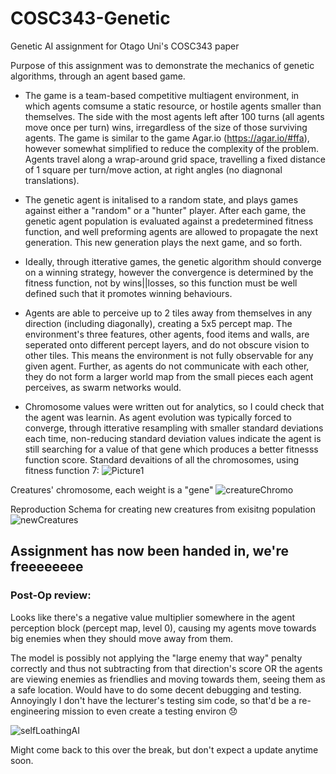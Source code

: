 # COSC343-Genetic
Genetic AI assignment for Otago Uni's COSC343 paper

Purpose of this assignment was to demonstrate the mechanics of genetic algorithms, through an agent based game. 
- The game is a team-based competitive multiagent environment, in which agents comsume a static resource, or hostile agents smaller than themselves. The side with the most agents left after 100 turns (all agents move once per turn) wins, irregardless of the size of those surviving agents. The game is similar to the game Agar.io (https://agar.io/#ffa), however somewhat simplified to reduce the complexity of the problem. Agents travel along a wrap-around grid space, travelling a fixed distance of 1 square per turn/move action, at right angles (no diagnonal translations).

- The genetic agent is initalised to a random state, and plays games against either a "random" or a "hunter" player. After each game, the genetic agent population is evaluated against a predetermined fitness function, and well preforming agents are allowed to propagate the next generation. This new generation plays the next game, and so forth.

- Ideally, through itterative games, the genetic algorithm should converge on a winning strategy, however the convergence is determined by the fitness function, not by wins||losses, so this function must be well defined such that it promotes winning behaviours.

- Agents are able to perceive up to 2 tiles away from themselves in any direction (including diagonally), creating a 5x5 percept map. The environment's three features, other agents, food items and walls, are seperated onto different percept layers, and do not obscure vision to other tiles. This means the environment is not fully observable for any given agent. Further, as agents do not communicate with each other, they do not form a larger world map from the small pieces each agent perceives, as swarm networks would.

- Chromosome values were written out for analytics, so I could check that the agent was learnin. As agent evolution was typically forced to converge, through itterative resampling with smaller standard deviations each time, non-reducing standard deviation values indicate the agent is still searching for a value of that gene which produces a better fitnesss function score. Standard devaitions of all the chromosomes, using fitness function 7: 
![Picture1](https://user-images.githubusercontent.com/80669114/118360465-c6a37b00-b5db-11eb-8047-9d1d50413236.png)

Creatures' chromosome, each weight is a "gene"
![creatureChromo](https://user-images.githubusercontent.com/80669114/119071655-52833000-ba3e-11eb-9f98-059c0fdabfb7.png)

Reproduction Schema for creating new creatures from exisitng population
![newCreatures](https://user-images.githubusercontent.com/80669114/119071661-53b45d00-ba3e-11eb-9f06-932717cffd75.png)



## Assignment has now been handed in, we're freeeeeeee

### Post-Op review:
Looks like there's a negative value multiplier somewhere in the agent perception block (percept map, level 0), causing my agents move towards big enemies when they should move away from them. 

The model is possibly not applying the "large enemy that way" penalty correctly and thus not subtracting from that direction's score OR the agents are viewing enemies as friendlies and moving towards them, seeing them as a safe location. Would have to do some decent debugging and testing. Annoyingly I don't have the lecturer's testing sim code, so that'd be a re-engineering mission to even create a testing environ 😞

![selfLoathingAI](https://user-images.githubusercontent.com/80669114/122036756-069e8d80-ce28-11eb-9d3a-39e11d53402e.png)

Might come back to this over the break, but don't expect a update anytime soon.


